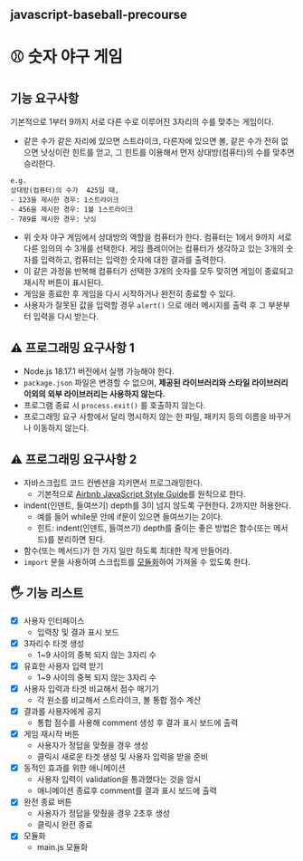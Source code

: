 ## javascript-baseball-precourse
# ⚾ 숫자 야구 게임 

## 기능 요구사항
기본적으로 1부터 9까지 서로 다른 수로 이루어진 3자리의 수를 맞추는 게임이다.
- 같은 수가 같은 자리에 있으면 스트라이크, 다른자에 있으면 볼, 같은 수가 전혀 없으면 낫싱이란 힌트를 얻고,
그 힌트를 이용해서 먼저 상대방(컴퓨터)의 수를 맞추면 승리한다.

```
e.g.
상대방(컴퓨터)의 수가  425일 때,
- 123을 제시한 경우: 1스트라이크
- 456을 제시한 경우: 1볼 1스트라이크
- 789를 제시한 경우: 낫싱
```
- 위 숫자 야구 게임에서 상대방의 역할을 컴퓨터가 한다. 컴퓨터는 1에서 9까지 서로 다른 임의의 수 3개를 선택한다. 게임 플레이어는 컴퓨터가 생각하고 있는
  3개의 숫자를 입력하고, 컴퓨터는 입력한 숫자에 대한 결과를 출력한다.
- 이 같은 과정을 반복해 컴퓨터가 선택한 3개의 숫자를 모두 맞히면 게임이 종료되고 재시작 버튼이 표시된다.
- 게임을 종료한 후 게임을 다시 시작하거나 완전히 종료할 수 있다.
- 사용자가 잘못된 값을 입력할 경우 `alert()` 으로 에러 메시지를 출력 후 그 부분부터 입력을 다시 받는다.

## ⚠️ 프로그래밍 요구사항 1
- Node.js 18.17.1 버전에서 실행 가능해야 한다. 
- `package.json` 파일은 변경할 수 없으며, __제공된 라이브러리와 스타일 라이브러리 이외의 외부 라이브러리는 사용하지 않는다.__ 
- 프로그램 종료 시 `process.exit()` 를 호출하지 않는다. 
- 프로그래밍 요구 사항에서 달리 명시하지 않는 한 파일, 패키지 등의 이름을 바꾸거나 이동하지 않는다.

## ⚠️ 프로그래밍 요구사항 2
- 자바스크립트 코드 컨벤션을 지키면서 프로그래밍한다. 
  - 기본적으로 [Airbnb JavaScript Style Guide](https://github.com/airbnb/javascript)를 원칙으로 한다.
- indent(인덴트, 들여쓰기) depth를 3이 넘지 않도록 구현한다. 2까지만 허용한다.
  - 예를 들어 while문 안에 if문이 있으면 들여쓰기는 2이다.
  - 힌트: indent(인덴트, 들여쓰기) depth를 줄이는 좋은 방법은 함수(또는 메서드)를 분리하면 된다.
- 함수(또는 메서드)가 한 가지 일만 하도록 최대한 작게 만들어라.
- `import` 문을 사용하여 스크립트를 [모듈화](https://developer.mozilla.org/ko/docs/Web/JavaScript/Guide/Modules)하여 가져올 수 있도록 한다.

## 🖐️ 기능 리스트
- [x] 사용자 인터페이스
  - 입력창 및 결과 표시 보드
- [x] 3자리수 타겟 생성
  - 1~9 사이의 중복 되지 않는 3자리 수
- [x] 유효한 사용자 입력 받기
  - 1~9 사이의 중복 되지 않는 3자리 수
- [x] 사용자 입력과 타겟 비교해서 점수 매기기
  - 각 원소를 비교해서 스트라이크, 볼 통합 점수 계산
- [x] 결과를 사용자에게 공지
  - 통합 점수를 사용해 comment 생성 후 결과 표시 보드에 출력
- [x] 게임 재시작 버튼
  - 사용자가 정답을 맞췄을 경우 생성
  - 클릭시 새로운 타겟 생성 및 사용자 입력을 받을 준비
- [x] 동적인 효과를 위한 애니메이션
  - 사용자 입력이 validation을 통과했다는 것을 암시
  - 애니메이션 종료후 comment를 결과 표시 보드에 출력
- [x] 완전 종료 버튼
  - 사용자가 정답을 맞췄을 경우 2초후 생성
  - 클릭시 완전 종료
- [x] 모듈화
  - main.js 모듈화

